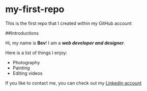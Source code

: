 # my-first-repo
This is the first repo that I created within my GitHub account

##Introductions

Hi, my name is **Bev**! I am a _**web developer and designer**_.

Here is a list of things I enjoy:
* Photography
* Painting
* Editing videos

If you like to contact me, you can check out my [Linkedin account](https://www.linkedin.com/in/bev-jordan-660b2297/)


  
